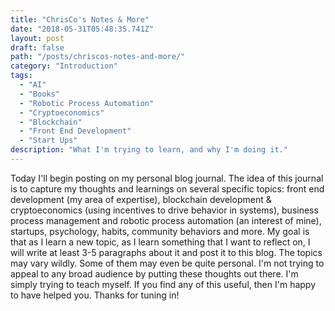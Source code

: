 ```yaml
---
title: "ChrisCo's Notes & More"
date: "2018-05-31T05:48:35.741Z"
layout: post
draft: false
path: "/posts/chriscos-notes-and-more/"
category: "Introduction"
tags:
  - "AI"
  - "Books"
  - "Robotic Process Automation"
  - "Cryptoeconomics"
  - "Blockchain"
  - "Front End Development"
  - "Start Ups"
description: "What I'm trying to learn, and why I'm doing it."
---
```


Today I'll begin posting on my personal blog journal. The idea of this journal is to capture my thoughts and learnings on several specific topics: front end development (my area of expertise), blockchain development & cryptoeconomics (using incentives to drive behavior in systems), business process management and robotic process automation (an interest of mine), startups, psychology, habits, community behaviors and more. My goal is that as I learn a new topic, as I learn something that I want to reflect on, I will write at least 3-5 paragraphs about it and post it to this blog. The topics may vary wildly. Some of them may even be quite personal. I'm not trying to appeal to any broad audience by putting these thoughts out there. I'm simply trying to teach myself. If you find any of this useful, then I'm happy to have helped you. Thanks for tuning in!